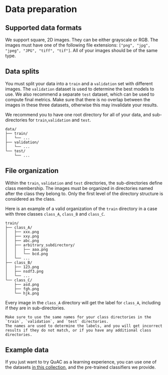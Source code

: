 # Data preparation

## Supported data formats

We support square, 2D images. 
They can be either grayscale or RGB. 
The images must have one of the following file extensions: `["png", "jpg", "jpeg", "JPG", "tiff", "tif"]`. 
All of your images should be of the same type.

## Data splits
You must split your data into a `train` and a `validation` set with different images.
The `validation` dataset is used to determine the best models to use.
We also recommend a separate `test` dataset, which can be used to compute final metrics.
Make sure that there is no overlap between the images in these three datasets, otherwise this may invalidate your results.

We recommend you to have one root directory for all of your data, and sub-directories for `train`,`validation` and `test`. 

```{code-block} bash
data/
├── train/
│   └── ...
├── validation/
│   └── ...
└── test/
    └── ...
```

## File organization
Within the `train`, `validation` and `test` directories, the sub-directories define class membership.
The images must be organized in directories named after the class they belong to. 
Only the first level of the directory structure is considered as the class. 

Here is an example of a valid organization of the `train` directory in a case with three classes `class_A`, `class_B` and `class_C`.
```{code-block} bash
train/
├── class_A/
│   ├── xxx.png
│   ├── xxy.png
│   ├── abc.png
│   ├── arbitrary_subdirectory/
│   │   ├── aaa.png
│   │   └── bcd.png
│   └── ...
├── class_B/
│   ├── 123.png
│   ├── nsdf3.png
│   └── ...
└── class_C/
    ├── asd.png
    ├── fgh.png
    └── hjk.png
```

Every image in the `class_A` directory will get the label for `class_A`, including if they are in sub-directories. 

```{attention}
Make sure to use the same names for your class directories in the `train`, `validation`, and `test` directories. 
The names are used to determine the labels, and you will get incorrect results if they do not match, or if you have any additional class directories.
```

## Example data

If you just want to try QuAC as a learning experience, you can use one of the datasets [in this collection](https://doi.org/10.25378/janelia.c.7620737.v1), and the pre-trained classifiers we provide.